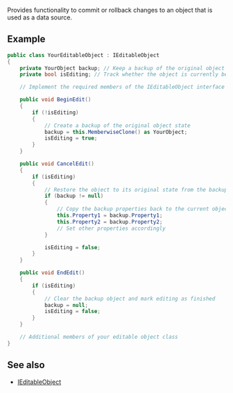 Provides functionality to commit or rollback changes to an object that is used as a data source.

## Example

```csharp
public class YourEditableObject : IEditableObject
{
    private YourObject backup; // Keep a backup of the original object state
    private bool isEditing; // Track whether the object is currently being edited

    // Implement the required members of the IEditableObject interface

    public void BeginEdit()
    {
        if (!isEditing)
        {
            // Create a backup of the original object state
            backup = this.MemberwiseClone() as YourObject;
            isEditing = true;
        }
    }

    public void CancelEdit()
    {
        if (isEditing)
        {
            // Restore the object to its original state from the backup
            if (backup != null)
            {
                // Copy the backup properties back to the current object
                this.Property1 = backup.Property1;
                this.Property2 = backup.Property2;
                // Set other properties accordingly
            }

            isEditing = false;
        }
    }

    public void EndEdit()
    {
        if (isEditing)
        {
            // Clear the backup object and mark editing as finished
            backup = null;
            isEditing = false;
        }
    }

    // Additional members of your editable object class
}
```

## See also

- [IEditableObject](https://learn.microsoft.com/en-us/dotnet/api/system.componentmodel.ieditableobject)